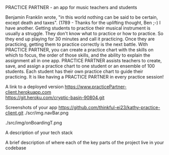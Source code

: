 PRACTICE PARTNER - an app for music teachers and students

Benjamin Franklin wrote, "in this world nothing can be said to be certain, except death and taxes". (1789 - Thanks for the uplifting thought, Ben ;-)  I have another. Getting students to practice their musical instrument is usually a struggle. They don't know what to practice or how to practice. So they end up playing for 30 minutes and call it practicing.  Once they are practicing, getting them to practice correctly is the next battle.  With PRACTICE PARTNER, you can create a practice chart with the skills on which to focus, the order of those skills, and the ability to explain the assignment all in one app. PRACTICE PARTNER assists teachers to create, save, and assign a practice chart to one student or an ensemble of 100 students.  Each student has their own practice chart to guide their practicing.  It is like having a PRACTICE PARTNER in every practice session!

A link to a deployed version
https://www.practicePartner-client.herokuapp.com <br />
https://git.heroku.com/cryptic-basin-90804.git

Screenshots of your app
https://github.com/thinkful-ei23/kathy-practice-client.git
./scr/img.navBar.png

./src/img/onBoardingT.png



A description of your tech stack

A brief description of where each of the key parts of the project live in your codebase